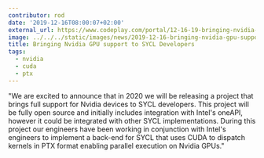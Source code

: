 ```yaml
---
contributor: rod
date: '2019-12-16T08:00:07+02:00'
external_url: https://www.codeplay.com/portal/12-16-19-bringing-nvidia-gpu-support-to-sycl-developers
image: ../../../static/images/news/2019-12-16-bringing-nvidia-gpu-support-to-sycl-developers.webp
title: Bringing Nvidia GPU support to SYCL Developers
tags:
  - nvidia
  - cuda
  - ptx
---
```


"We are excited to announce that in 2020 we will be releasing a project that brings full support for Nvidia devices to
SYCL developers. This project will be fully open source and initially includes integration with Intel's oneAPI, however
it could be integrated with other SYCL implementations. During this project our engineers have been working in
conjunction with Intel's engineers to implement a back-end for SYCL that uses CUDA to dispatch kernels in PTX
format enabling parallel execution on Nvidia GPUs."

